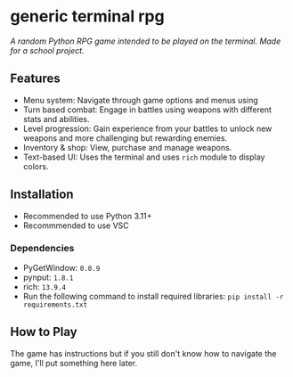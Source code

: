 # generic terminal rpg
*A random Python RPG game intended to be played on the terminal. Made for a school project.*

## Features
- Menu system: Navigate through game options and menus using
- Turn based combat: Engage in battles using weapons with different stats and abilities.
- Level progression: Gain experience from your battles to unlock new weapons and more challenging but rewarding enemies.
- Inventory & shop: View, purchase and manage weapons.
- Text-based UI: Uses the terminal and uses `rich` module to display colors.

## Installation 
- Recommended to use Python 3.11+
- Recommmended to use VSC
### Dependencies
- PyGetWindow: `0.0.9`
- pynput: `1.8.1`
- rich: `13.9.4`
- Run the following command to install required libraries: `pip install -r requirements.txt`

## How to Play
The game has instructions but if you still don't know how to navigate the game, I'll put something here later.